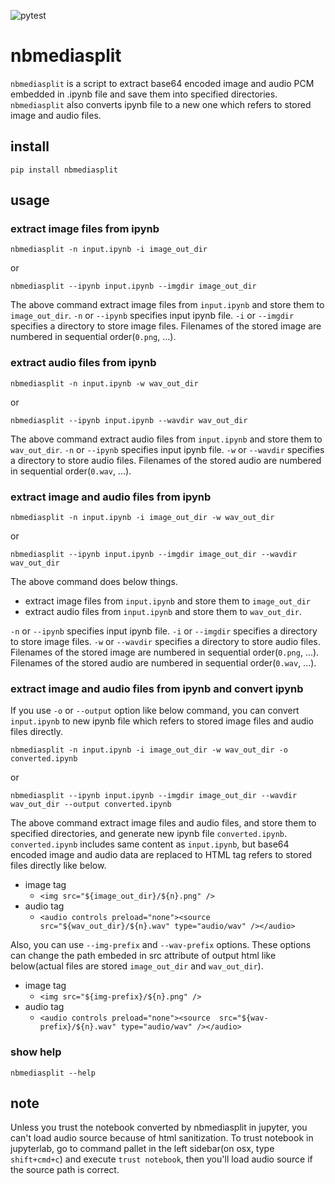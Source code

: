 ![pytest](https://github.com/wrist/nbmediasplit/workflows/pytest/badge.svg)

# nbmediasplit

`nbmediasplit` is a script to extract base64 encoded image and audio PCM embedded in .ipynb file and save them into specified directories.
`nbmediasplit` also converts ipynb file to a new one which refers to stored image and audio files.

## install

`pip install nbmediasplit`

## usage

### extract image files from ipynb

`nbmediasplit -n input.ipynb -i image_out_dir`

or

`nbmediasplit --ipynb input.ipynb --imgdir image_out_dir`

The above command extract image files from `input.ipynb` and store them to `image_out_dir`.
`-n` or `--ipynb` specifies input ipynb file.
`-i` or `--imgdir` specifies a directory to store image files.
Filenames of the stored image are numbered in sequential order(`0.png`, ...).

### extract audio files from ipynb

`nbmediasplit -n input.ipynb -w wav_out_dir`

or

`nbmediasplit --ipynb input.ipynb --wavdir wav_out_dir`

The above command extract audio files from `input.ipynb` and store them to `wav_out_dir`.
`-n` or `--ipynb` specifies input ipynb file.
`-w` or `--wavdir` specifies a directory to store audio files.
Filenames of the stored audio are numbered in sequential order(`0.wav`, ...).

### extract image and audio files from ipynb

`nbmediasplit -n input.ipynb -i image_out_dir -w wav_out_dir`

or

`nbmediasplit --ipynb input.ipynb --imgdir image_out_dir --wavdir wav_out_dir`

The above command does below things.

* extract image files from `input.ipynb` and store them to `image_out_dir`
* extract audio files from `input.ipynb` and store them to `wav_out_dir`.

`-n` or `--ipynb` specifies input ipynb file.
`-i` or `--imgdir` specifies a directory to store image files.
`-w` or `--wavdir` specifies a directory to store audio files.
Filenames of the stored image are numbered in sequential order(`0.png`, ...).
Filenames of the stored audio are numbered in sequential order(`0.wav`, ...).

### extract image and audio files from ipynb and convert ipynb

If you use `-o` or `--output` option like below command,
you can convert `input.ipynb` to new ipynb file which refers to stored image files and audio files directly.

`nbmediasplit -n input.ipynb -i image_out_dir -w wav_out_dir -o converted.ipynb`

or

`nbmediasplit --ipynb input.ipynb --imgdir image_out_dir --wavdir wav_out_dir --output converted.ipynb`

The above command extract image files and audio files, and store them to specified directories, and generate new ipynb file `converted.ipynb`.
`converted.ipynb` includes same content as `input.ipynb`, but base64 encoded image and audio data are replaced to HTML tag refers to stored files directly like below.

* image tag
    * `<img src="${image_out_dir}/${n}.png" />`
* audio tag
    * `<audio controls preload="none"><source  src="${wav_out_dir}/${n}.wav" type="audio/wav" /></audio>`

Also, you can use `--img-prefix` and `--wav-prefix` options.
These options can change the path embeded in src attribute of output html like below(actual files are stored `image_out_dir` and `wav_out_dir`).

* image tag
    * `<img src="${img-prefix}/${n}.png" />`
* audio tag
    * `<audio controls preload="none"><source  src="${wav-prefix}/${n}.wav" type="audio/wav" /></audio>`

### show help

`nbmediasplit --help`

## note ##

Unless you trust the notebook converted by nbmediasplit in jupyter, you can't load audio source because of html sanitization.
To trust notebook in jupyterlab, go to command pallet in the left sidebar(on osx, type `shift+cmd+c`) and execute `trust notebook`,
then you'll load audio source if the source path is correct.
